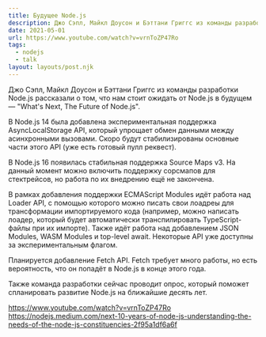 ```yaml
---
title: Будущее Node.js
description: Джо Сэпл, Майкл Доусон и Бэттани Григгс из команды разработки Node.js рассказали о том, что нам стоит ожидать от Node.js в будущем
date: 2021-05-01
url: https://www.youtube.com/watch?v=vrnToZP47Ro
tags:
  - nodejs
  - talk
layout: layouts/post.njk
---
```

Джо Сэпл, Майкл Доусон и Бэттани Григгс из команды разработки Node.js рассказали о том, что нам стоит ожидать от Node.js в будущем — "What's Next, The Future of Node.js".

В Node.js 14 была добавлена экспериментальная поддержка AsyncLocalStorage API, который упрощает обмен данными между асинхронными вызовами. Скоро будут стабилизированы основные части этого API (уже есть готовый пулл реквест).

В Node.js 16 появилась стабильная поддержка Source Maps v3. На данный момент можно включить поддержку сорсмапов для стектрейсов, но работа по их внедрению ещё не закончена.

В рамках добавления поддержки ECMAScript Modules идёт работа над Loader API, с помощью которого можно писать свои лоадреы для трансформации импортируемого кода (например, можно написать лоадер, который будет автоматически транспилировать TypeScript-файлы при их импорте). Также идёт работа над добавлением JSON Modules, WASM Modules и top-level await. Некоторые API уже доступны за экспериментальным флагом.

Планируется добавление Fetch API. Fetch требует много работы, но есть вероятность, что он попадёт в Node.js в конце этого года.

Также команда разработки сейчас проводит опрос, который поможет спланировать развитие Node.js на ближайшие десять лет.

https://www.youtube.com/watch?v=vrnToZP47Ro
https://nodejs.medium.com/next-10-years-of-node-js-understanding-the-needs-of-the-node-js-constituencies-2f95a1df6a6f
